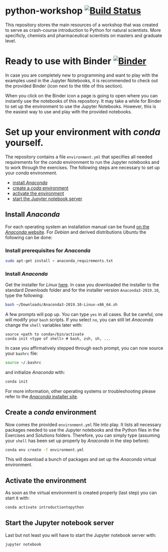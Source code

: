 # python-workshop [![Build Status](https://travis-ci.com/GDChCICTeam/python-workshop.svg?branch=master)](https://travis-ci.com/GDChCICTeam/python-workshop)
This repository stores the main resources of a workshop that was created to serve as
crash-course introduction to Python for natural scientists. More specificly,
chemists and pharmaceutical scientists on masters and graduate level.


# Ready to use with Binder [![Binder](https://mybinder.org/badge_logo.svg)](https://mybinder.org/v2/gh/GDChCICTeam/python-workshop/master)
In case you are completely new to programming and want to play with the examples
used in the Jupyter Notebooks, it is recommended to check out the provided Binder (icon next to the title of this section).

When you click on the Binder icon a page is going to open where you can instantly use the notebooks of this repository.
It may take a while for Binder to set up the environment to use the Jupyter Notebooks. However, this is the easiest way
to use and play with the provided notebooks.

# Set up your environment with *conda* yourself.
The repository contains a file `environment.yml` that specifies all needed requirements for the *conda* environment to
run the Jupyter notebooks and to work through the exercises. The following steps are necessary to set up your *conda*
environment.
 - [install *Anaconda*](#install-anaconda)
 - [create a *coda* environment](#create-a-conda-environment)
 - [activate the environment](#activate-the-environment)
 - [start the Jupyter notebook server](#start-the-jupyter-notebook-server)

## Install *Anaconda*
For each operating system an installation manual can be found [on the *Anaconda* website](https://docs.anaconda.com/anaconda/install/).
For  *Debian* and derived distributions *Ubuntu* the following can be done:
### Install prerequisites for *Anaconda*
```bash
sudo apt-get install < anaconda_requirements.txt
```
### Install *Anaconda*
Get the installer for *Linux* [here](https://www.anaconda.com/distribution/#linux).
In case you downloaded the installer to the standard *Downloads* folder and for the installer
version `Anaconda3-2019.10`, type the following:
```bash
bash ~/Downloads/Anaconda3-2019.10-Linux-x86_64.sh
```
A few prompts will pop up. You can type `yes` in all cases. But be careful, one will modify your `bash` scripts. If you
select `no`, you can still let *Anaconda* change the `shell` variables later with:
```
source <path to conda>/bin/activate
conda init <type of shell> # bash, zsh, sh, ...
```
In case you affirmatively stepped through each prompt, you can now source your `bashrc` file:
```bash
source ~/.bashrc
```
and initialize *Anaconda* with:
```bash
conda init
```
For more information, other operating systems or troubleshooting please refer to the [*Anaconda*
installer site](https://www.anaconda.com/distribution/#linux).

## Create a *conda* environment
Now comes the provided `environment.yml` file into play. It lists all necessary packages needed
to use the Jupyter notebooks and the Python files in the Exercises and Solutions folders. Therefore,
you can simply type (assuming your `shell` has been set up properly by *Anaconda* in the step before):
```bash
conda env create -f environment.yml
```
This will download a bunch of packages and set up the *Anaconda* virtual environment.
## Activate the environment
As soon as the virtual environment is created properly (last step) you can start it with:
```bash
conda activate introductiontopython
```
## Start the Jupyter notebook server
Last but not least you will have to start the Jupyter notebook server with:
```bash
jupyter notebook
```
